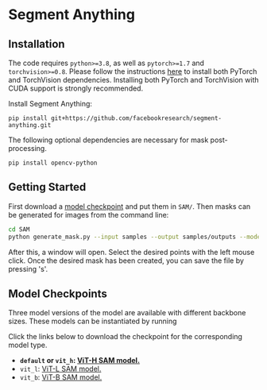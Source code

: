 # Segment Anything

## Installation

The code requires `python>=3.8`, as well as `pytorch>=1.7` and `torchvision>=0.8`. Please follow the instructions [here](https://pytorch.org/get-started/locally/) to install both PyTorch and TorchVision dependencies. Installing both PyTorch and TorchVision with CUDA support is strongly recommended.

Install Segment Anything:

```
pip install git+https://github.com/facebookresearch/segment-anything.git
```

The following optional dependencies are necessary for mask post-processing.

```
pip install opencv-python
```

## <a name="GettingStarted"></a>Getting Started

First download a [model checkpoint](#model-checkpoints) and put them in `SAM/`. Then masks can be generated for images from the command line:

```bash
cd SAM
python generate_mask.py --input samples --output samples/outputs --model-type vit_h --checkpoint sam_vit_h_4b8939.pth
```

After this, a window will open. Select the desired points with the left mouse click. Once the desired mask has been created, you can save the file by pressing 's'.

## <a name="Models"></a>Model Checkpoints

Three model versions of the model are available with different backbone sizes. These models can be instantiated by running

Click the links below to download the checkpoint for the corresponding model type.

- **`default` or `vit_h`: [ViT-H SAM model.](https://dl.fbaipublicfiles.com/segment_anything/sam_vit_h_4b8939.pth)**
- `vit_l`: [ViT-L SAM model.](https://dl.fbaipublicfiles.com/segment_anything/sam_vit_l_0b3195.pth)
- `vit_b`: [ViT-B SAM model.](https://dl.fbaipublicfiles.com/segment_anything/sam_vit_b_01ec64.pth)
